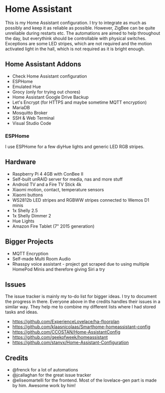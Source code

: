 # Home Assistant

This is my Home Assistant configuration. I try to integrate as much as possibly and keep it as reliable as possible.
However, ZigBee can be quite unreliable during restarts etc. The automations are aimed to help throughout the day, but everythink
should be controllable with physical switches. Exceptions are some LED stripes, which are not required and the motion activated light in the hall,
which is not required as it is bright enough.

## Home Assistant Addons

* Check Home Assistant configuration
* ESPHome
* Emulated Hue
* Grocy (only for trying out chores)
* Home Assistant Google Drive Backup
* Let's Encrypt (for HTTPS and maybe sometime MQTT encryption)
* MariaDB
* Mosquitto Broker
* SSH & Web Terminal
* Visual Studio Code

### ESPHome

I use ESPHome for a few diyHue lights and generic LED RGB stripes.

## Hardware

* Raspberry Pi 4 4GB with ConBee II
* Self-built unRAID server for media, nas and more stuff
* Android TV and a Fire TV Stick 4k
* Xiaomi motion, contact, temperature sensors
* Xiaomi buttons
* WS2812b LED stripes and RGBWW stripes connected to Wemos D1 minis
* 1x Shelly 2.5
* 1x Shelly Dimmer 2
* Hue Lights
* Amazon Fire Tablet (7" 2015 generation)

## Bigger Projects

* MQTT Encryption
* Self-made Multi Room Audio
* Rhasspy voice assistant - project got scraped due to using multiple HomePod Minis and therefore giving Siri a try

## Issues

The issue tracker is mainly my to-do list for bigger ideas. I try to document the progress in there.
Everyone above in the credits handles their issues in a similar way.
They help me to combine my different lists where I had stored tasks and ideas.

* https://github.com/ExperienceLovelace/ha-floorplan
* https://github.com/klaasnicolaas/Smarthome-homeassistant-config
* https://github.com/CCOSTAN/Home-AssistantConfig
* https://github.com/geekofweek/homeassistant
* https://github.com/stanvx/Home-Assistant-Configuration

## Credits

* @frenck for a lot of automations
* @jcallaghan for the great issue tracker
* @eliseomartelli for the frontend. Most of the lovelace-gen part is made by him. Awesome work by him!